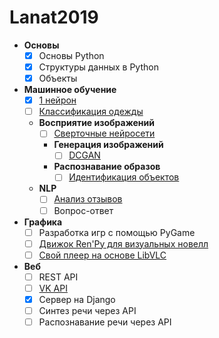# Lanat2019

- **Основы**
  - [X] Основы Python
  - [X] Структуры данных в Python
  - [X] Объекты
- **Машинное обучение**
  - [X] [1 нейрон](https://colab.research.google.com/github/LotusBro98/Lanat2019/blob/master/Machine_Learning_1.ipynb)
  - [ ] [Классификация одежды](https://colab.research.google.com/github/tensorflow/docs/blob/master/site/ru/tutorials/keras/basic_classification.ipynb)
  - **Восприятие изображений**
    - [ ] [Сверточные нейросети](https://colab.research.google.com/drive/1QtMwrLmsyOhCqWVvLuMtiG6c2qFgsCeH)
    - **Генерация изображений**
      - [ ] [DCGAN](https://colab.research.google.com/github/tensorflow/docs/blob/master/site/en/r2/tutorials/generative/dcgan.ipynb)
    - **Распознавание образов**
      - [ ] [Идентификация объектов](https://colab.research.google.com/github/LotusBro98/Lanat2019/blob/master/Machine_Learning_3.ipynb)
  - **NLP**
    - [ ] [Анализ отзывов](https://colab.research.google.com/github/tensorflow/docs/blob/master/site/ru/tutorials/keras/basic_text_classification.ipynb?hl=ru)
    - [ ] Вопрос-ответ
- **Графика**
  - [ ] Разработка игр с помощью PyGame
  - [ ] [Движок Ren'Py для визуальных новелл](https://www.renpy.org/doc/html/quickstart.html)
  - [ ] [Свой плеер на основе LibVLC](https://git.videolan.org/?p=vlc/bindings/python.git;a=blob_plain;f=examples/wxvlc.py;hb=HEAD) 
- **Веб**
  - [ ] REST API
  - [ ] [VK API](https://vk.readthedocs.io/en/latest/)
  - [X] Сервер на Django
  - [ ] Синтез речи через API
  - [ ] Распознавание речи через API

